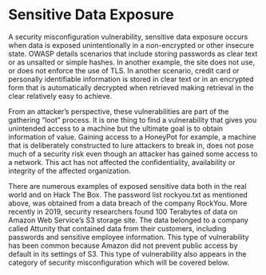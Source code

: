 # Sensitive Data Exposure

A security misconfiguration vulnerability, sensitive data exposure occurs when data is exposed unintentionally in a non-encrypted or other insecure state. OWASP details scenarios that include storing passwords as clear text or as unsalted or simple hashes. In another example, the site does not use, or does not enforce the use of TLS. In another scenario, credit card or personally identifiable information is stored in clear text or in an encrypted form that is automatically decrypted when retrieved making retrieval in the clear relatively easy to achieve.

From an attacker’s perspective, these vulnerabilities are part of the gathering “loot” process. It is one thing to find a vulnerability that gives you unintended access to a machine but the ultimate goal is to obtain information of value. Gaining access to a HoneyPot for example, a machine that is deliberately constructed to lure attackers to break in, does not pose much of a security risk even though an attacker has gained some access to a network. This act has not affected the confidentiality, availability or integrity of the affected organization.

There are numerous examples of exposed sensitive data both in the real world and on Hack The Box. The password list rockyou.txt as mentioned above, was obtained from a data breach of the company RockYou. More recently in 2019, security researchers found 100 Terabytes of data on Amazon Web Service’s S3 storage site. The data belonged to a company called Attunity that contained data from their customers, including passwords and sensitive employee information. This type of vulnerability has been common because Amazon did not prevent public access by default in its settings of S3. This type of vulnerability also appears in the category of security misconfiguration which will be covered below.

## 

